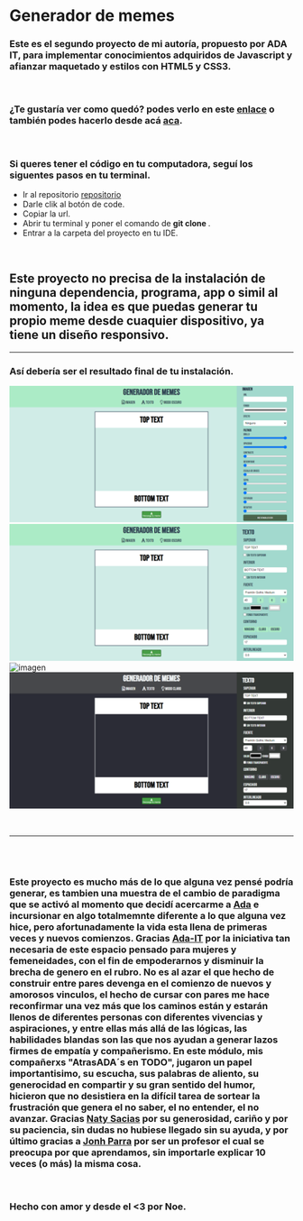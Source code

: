# Generador de memes

### Este es el segundo proyecto de mi autoría, propuesto por ADA IT, para implementar conocimientos adquiridos de Javascript y afianzar maquetado y estilos con HTML5 y CSS3.

<br>

### ¿Te gustaría ver como quedó? podes verlo en este [enlace]() o también podes hacerlo desde acá [aca](https://unruffled-raman-9be29e.netlify.app).


<br>

### Si queres tener el código en tu computadora, seguí los siguentes pasos en tu terminal.

- Ir al repositorio [repositorio](https://github.com/NoeDelCorti/generador-de-memes)
- Darle clik al botón de code.
- Copiar la url.
- Abrir tu terminal y poner el comando de
**git clone <url>**.
- Entrar a la carpeta del proyecto en tu IDE.

<br>

## Este proyecto no precisa de la instalación de ninguna dependencia, programa, app o simil al momento, la idea es que puedas generar tu propio meme desde cuaquier dispositivo, ya tiene un diseño responsivo.


---

### Así debería ser el resultado final de tu instalación.

![imagen](./img/img-generador-modo-claro-imagen.png)
![imagen](./img/img-generador-modo-claro-texto.png)
![imagen](./img/img-generador-modo-oscuro-imagen.png)
![imagen](./img/img-generador-modo-oscuro-texto.png)

<br>

---
<br>
<br>


### Este proyecto es mucho más de lo que alguna vez pensé podría generar, es tambien una muestra de el cambio de paradigma que se activó al momento que decidí acercarme a [Ada](https://github.com/Ada-IT) e incursionar en algo totalmemnte diferente a lo que alguna vez hice, pero afortunadamente la vida esta llena de primeras veces y nuevos comienzos. Gracias [Ada-IT](https://www.linkedin.com/school/ada-itw/) por la iniciativa tan necesaria de este espacio pensado para mujeres y femeneidades, con el fin de empoderarnos y disminuir la brecha de genero en el rubro. No es al azar el que hecho de construir entre pares devenga en el comienzo de nuevos y amorosos vinculos, el hecho de cursar con pares me hace reconfirmar una vez más que los caminos están y estarán llenos de diferentes personas con diferentes vivencias y aspiraciones, y entre ellas más allá de las lógicas, las habilidades blandas son las que nos ayudan a generar lazos firmes de empatía y compañerismo. En este módulo, mis compañerxs "AtrasADA´s en TODO", jugaron un papel importantisimo, su escucha, sus palabras de aliento, su generocidad en compartir y su gran sentido del humor, hicieron que no desistiera en la difícil tarea de sortear la frustración que genera el no saber, el no entender, el no avanzar. Gracias [Naty Sacias](https://github.com/Naty1401) por su generosidad, cariño y por su paciencia, sin dudas no hubiese llegado sin su ayuda, y por último gracias a [Jonh Parra](https://github.com/Jonhks) por ser un profesor el cual se preocupa por que aprendamos, sin importarle explicar 10 veces (o más) la misma cosa.

<br>

### Hecho con amor y desde el <3 por Noe.